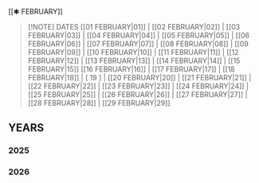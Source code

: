  [[✱ FEBRUARY]]
 
> [!NOTE] DATES
> [[01 FEBRUARY|01]] | [[02 FEBRUARY|02]] | [[03 FEBRUARY|03]] | [[04 FEBRUARY|04]] | [[05 FEBRUARY|05]] | [[06 FEBRUARY|06]] | [[07 FEBRUARY|07]] | [[08 FEBRUARY|08]] | [[09 FEBRUARY|09]] | [[10 FEBRUARY|10]] | [[11 FEBRUARY|11]] | [[12 FEBRUARY|12]] | [[13 FEBRUARY|13]] | [[14 FEBRUARY|14]] | [[15 FEBRUARY|15]]
> [[16 FEBRUARY|16]] | [[17 FEBRUARY|17]] | [[18 FEBRUARY|18]] | [ 19 ] | [[20 FEBRUARY|20]] | [[21 FEBRUARY|21]] | [[22 FEBRUARY|22]] | [[23 FEBRUARY|23]] | [[24 FEBRUARY|24]] | [[25 FEBRUARY|25]] | [[26 FEBRUARY|26]] | [[27 FEBRUARY|27]] | [[28 FEBRUARY|28]] | [[29 FEBRUARY|29]]
## YEARS
### 2025

### 2026